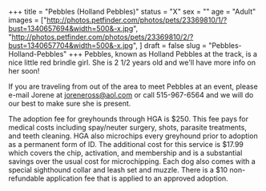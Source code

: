 +++
title = "Pebbles (Holland Pebbles)"
status = "X"
sex = ""
age = "Adult"
images = ["http://photos.petfinder.com/photos/pets/23369810/1/?bust=1340657694&width=500&-x.jpg",
"http://photos.petfinder.com/photos/pets/23369810/2/?bust=1340657704&width=500&-x.jpg",
]
draft = false
slug = "Pebbles-Holland-Pebbles"
+++
Pebbles, known as Holland Pebbles at the track, is a nice little red brindle girl. She is 2 1/2 years old and we'll have more info on her soon!


If you are traveling from out of the area to meet Pebbles at an event, please e-mail Jorene at joreneross@aol.com or call 515-967-6564 and we will do our best to make sure she is present.

The adoption fee for greyhounds through HGA is $250. This fee pays for medical costs including spay/neuter surgery, shots, parasite treatments, and teeth cleaning. HGA also microchips every greyhound prior to adoption as a permanent form of ID. The additional cost for this service is $17.99 which covers the chip, activation, and membership and is a substantial savings over the usual cost for microchipping. Each dog also comes with a special sighthound collar and leash set and muzzle. There is a $10 non-refundable application fee that is applied to an approved adoption.

